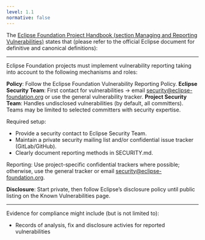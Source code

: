 ```yaml
---
level: 1.1
normative: false
---
```


The [Eclipse Foundation Project Handbook (section Managing and Reporting Vulnerabilities)](https://www.eclipse.org/projects/handbook/#vulnerability) states that (please refer to the official Eclipse document for definitive and canonical definitions):

---

Eclipse Foundation projects must implement vulnerability reporting taking into account to the following mechanisms and roles:

__Policy__: Follow the Eclipse Foundation Vulnerability Reporting Policy.
__Eclipse Security Team__: First contact for vulnerabilities → email security@eclipse-foundation.org or use the general vulnerability tracker.
__Project Security Team__: Handles undisclosed vulnerabilities (by default, all committers). Teams may be limited to selected committers with security expertise.

Required setup:

* Provide a security contact to Eclipse Security Team.
* Maintain a private security mailing list and/or confidential issue tracker (GitLab/GitHub).
* Clearly document reporting methods in SECURITY.md.

Reporting: Use project-specific confidential trackers where possible; otherwise, use the general tracker or email security@eclipse-foundation.org.

__Disclosure__: Start private, then follow Eclipse’s disclosure policy until public listing on the Known Vulnerabilities page.

---

Evidence for compliance might include (but is not limited to):

* Records of analysis, fix and disclosure activies for reported vulnerabilities

